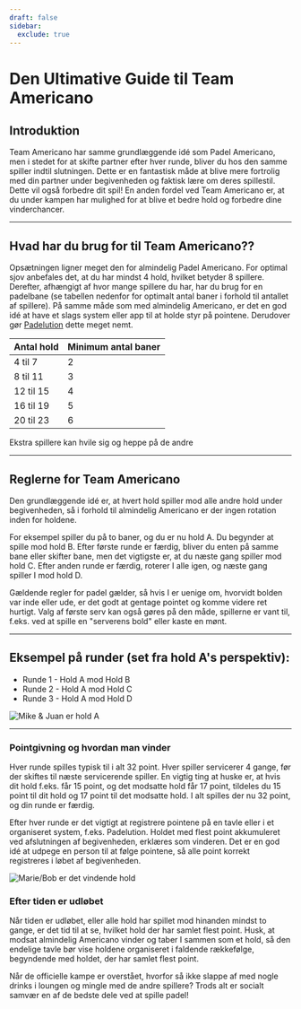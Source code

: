 ```yaml
---
draft: false
sidebar:
  exclude: true
---
```


# Den Ultimative Guide til Team Americano

## Introduktion
Team Americano har samme grundlæggende idé som Padel Americano, men i stedet for at skifte partner efter hver runde, bliver du hos den samme spiller indtil slutningen. Dette er en fantastisk måde at blive mere fortrolig med din partner under begivenheden og faktisk lære om deres spillestil. Dette vil også forbedre dit spil! En anden fordel ved Team Americano er, at du under kampen har mulighed for at blive et bedre hold og forbedre dine vinderchancer.

---

## Hvad har du brug for til Team Americano??
Opsætningen ligner meget den for almindelig Padel Americano. For optimal sjov anbefales det, at du har mindst 4 hold, hvilket betyder 8 spillere. Derefter, afhængigt af hvor mange spillere du har, har du brug for en padelbane (se tabellen nedenfor for optimalt antal baner i forhold til antallet af spillere). På samme måde som med almindelig Americano, er det en god idé at have et slags system eller app til at holde styr på pointene. Derudover gør [Padelution](https://www.padelution.com/americano) dette meget nemt.

| Antal hold | Minimum antal baner |
|------------|----------------------|
|    4 til 7 |          2           |
|    8 til 11|          3           |
|   12 til 15|          4           |
|   16 til 19|          5           |
|   20 til 23|          6           |

Ekstra spillere kan hvile sig og heppe på de andre

---

## Reglerne for Team Americano
Den grundlæggende idé er, at hvert hold spiller mod alle andre hold under begivenheden, så i forhold til almindelig Americano er der ingen rotation inden for holdene.

For eksempel spiller du på to baner, og du er nu hold A. Du begynder at spille mod hold B. Efter første runde er færdig, bliver du enten på samme bane eller skifter bane, men det vigtigste er, at du næste gang spiller mod hold C. Efter anden runde er færdig, roterer I alle igen, og næste gang spiller I mod hold D.

Gældende regler for padel gælder, så hvis I er uenige om, hvorvidt bolden var inde eller ude, er det godt at gentage pointet og komme videre ret hurtigt. Valg af første serv kan også gøres på den måde, spillerne er vant til, f.eks. ved at spille en "serverens bold" eller kaste en mønt.

---

## Eksempel på runder (set fra hold A's perspektiv):
- Runde 1 - Hold A mod Hold B
- Runde 2 - Hold A mod Hold C
- Runde 3 - Hold A mod Hold D

![Mike & Juan er hold A](/da/images/team-americano.png "Mike & Juan er hold A")

---

### Pointgivning og hvordan man vinder
Hver runde spilles typisk til i alt 32 point. Hver spiller servicerer 4 gange, før der skiftes til næste servicerende spiller. En vigtig ting at huske er, at hvis dit hold f.eks. får 15 point, og det modsatte hold får 17 point, tildeles du 15 point til dit hold og 17 point til det modsatte hold. I alt spilles der nu 32 point, og din runde er færdig.

Efter hver runde er det vigtigt at registrere pointene på en tavle eller i et organiseret system, f.eks. Padelution. Holdet med flest point akkumuleret ved afslutningen af begivenheden, erklæres som vinderen. Det er en god idé at udpege en person til at følge pointene, så alle point korrekt registreres i løbet af begivenheden.

![Marie/Bob er det vindende hold](/da/images/team-americano-scores.png "Marie/Bob er det vindende hold")

### Efter tiden er udløbet
Når tiden er udløbet, eller alle hold har spillet mod hinanden mindst to gange, er det tid til at se, hvilket hold der har samlet flest point. Husk, at modsat almindelig Americano vinder og taber I sammen som et hold, så den endelige tavle bør vise holdene organiseret i faldende rækkefølge, begyndende med holdet, der har samlet flest point.

Når de officielle kampe er overstået, hvorfor så ikke slappe af med nogle drinks i loungen og mingle med de andre spillere? Trods alt er socialt samvær en af de bedste dele ved at spille padel!
